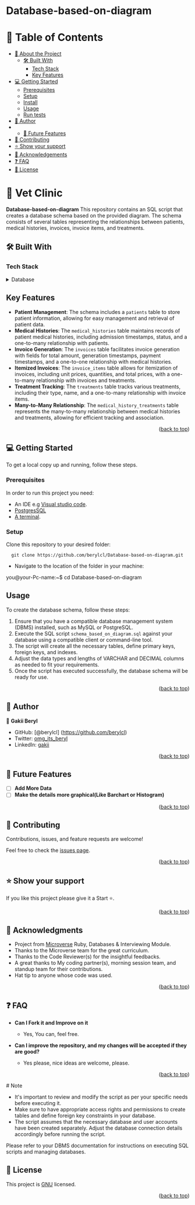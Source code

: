 # Database-based-on-diagram
# 📗 Table of Contents

- [📖 About the Project](#about-project)
  - [🛠 Built With](#built-with)
    - [Tech Stack](#tech-stack)
    - [Key Features](#key-features)
- [💻 Getting Started](#getting-started)
  - [Prerequisites](#prerequisites)
  - [Setup](#setup)
  - [Install](#install)
  - [Usage](#usage)
  - [Run tests](#run-tests)
- [👤 Author](#author)
- - [🔭 Future Features](#future-features)
- [🤝 Contributing](#contributing)
- [⭐️ Show your support](#support)
- [🙏 Acknowledgements](#acknowledgements)
- [❓ FAQ](#faq)
- [📝 License](#license)


# 📖  Vet Clinic <a name="about-project"></a>

**Database-based-on-diagram** This repository contains an SQL script that creates a database schema based on the provided diagram. The schema consists of several tables representing the relationships between patients, medical histories, invoices, invoice items, and treatments.
## 🛠 Built With <a name="built-with"></a>

### Tech Stack <a name="tech-stack"></a>

<details>
<summary>Database</summary>
  <ul>
    <li><a href="https://www.postgresql.org/">PostgreSQL</a></li>
  </ul>
</details>

## Key Features

- **Patient Management**: The schema includes a `patients` table to store patient information, allowing for easy management and retrieval of patient data.
- **Medical Histories**: The `medical_histories` table maintains records of patient medical histories, including admission timestamps, status, and a one-to-many relationship with patients.
- **Invoice Generation**: The `invoices` table facilitates invoice generation with fields for total amount, generation timestamps, payment timestamps, and a one-to-one relationship with medical histories.
- **Itemized Invoices**: The `invoice_items` table allows for itemization of invoices, including unit prices, quantities, and total prices, with a one-to-many relationship with invoices and treatments.
- **Treatment Tracking**: The `treatments` table tracks various treatments, including their type, name, and a one-to-many relationship with invoice items.
- **Many-to-Many Relationship**: The `medical_history_treatments` table represents the many-to-many relationship between medical histories and treatments, allowing for efficient tracking and association.

<p align="right">(<a href="#readme-top">back to top</a>)</p>

## 💻 Getting Started <a name="getting-started"></a>
To get a local copy up and running, follow these steps.

### Prerequisites

In order to run this project you need:

- An IDE e.g [Visual studio code](https://code.visualstudio.com/).
- [PostgresSQL](https://www.postgresql.org/)
- [A terminal](https://code.visualstudio.com/docs/terminal/basics).

### Setup

Clone this repository to your desired folder:

```
  git clone https://github.com/berylcl/Database-based-on-diagram.git
```

- Navigate to the location of the folder in your machine:

you@your-Pc-name:~$ cd Database-based-on-diagram
## Usage

To create the database schema, follow these steps:

1. Ensure that you have a compatible database management system (DBMS) installed, such as MySQL or PostgreSQL.
2. Execute the SQL script `schema_based_on_diagram.sql` against your database using a compatible client or command-line tool.
3. The script will create all the necessary tables, define primary keys, foreign keys, and indexes.
4. Adjust the data types and lengths of VARCHAR and DECIMAL columns as needed to fit your requirements.
5. Once the script has executed successfully, the database schema will be ready for use.

<p align="right">(<a href="#readme-top">back to top</a>)</p>

## 👤 Author <a name="author"></a>

👤 **Gakii Beryl**

- GitHub: [@berylcl] (https://github.com/berylcl)
- Twitter: [omg_its_beryl](https://twitter.com/omg_its_beryl)
- LinkedIn: [gakii](https://www.linkedin.com/in/gakii-beryl-305391180/)


<p align="right">(<a href="#readme-top">back to top</a>)</p>

## 🔭 Future Features <a name="future-features"></a>

- [ ] **Add More Data**
- [ ] **Make the details more graphical(Like Barchart or Histogram)**

<p align="right">(<a href="#readme-top">back to top</a>)</p>

## 🤝 Contributing <a name="contributing"></a>

Contributions, issues, and feature requests are welcome!

Feel free to check the [issues page](../../issues/).

<p align="right">(<a href="#readme-top">back to top</a>)</p>

## ⭐️ Show your support <a name="support"></a>

If you like this project please give it a Start ⭐️.

<p align="right">(<a href="#readme-top">back to top</a>)</p>

## 🙏 Acknowledgments <a name="acknowledgements"></a>
- Project from [Microverse](https://www.microverse.org/) Ruby, Databases & Interviewing Module.
- Thanks to the Microverse team for the great curriculum.
- Thanks to the Code Reviewer(s) for the insightful feedbacks.
- A great thanks to My coding partner(s), morning session team, and standup team for their contributions.
- Hat tip to anyone whose code was used.

<p align="right">(<a href="#readme-top">back to top</a>)</p>

## ❓ FAQ <a name="faq"></a>

- **Can I Fork it and Improve on it**

  - Yes, You can, feel free.

- **Can I improve the repository, and my changes will be accepted if they are good?**

  - Yes please, nice ideas are welcome, please.

<p align="right">(<a href="#readme-top">back to top</a>)</p>
# Note

- It's important to review and modify the script as per your specific needs before executing it.
- Make sure to have appropriate access rights and permissions to create tables and define foreign key constraints in your database.
- The script assumes that the necessary database and user accounts have been created separately. Adjust the database connection details accordingly before running the script.

Please refer to your DBMS documentation for instructions on executing SQL scripts and managing databases.

## 📝 License <a name="license"></a>

This project is [GNU](./LICENSE) licensed.

<p align="right">(<a href="#readme-top">back to top</a>)</p>